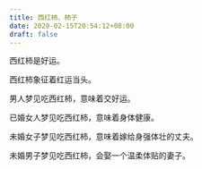 ```yaml
---
title: 西红柿、柿子
date: 2020-02-15T20:54:12+08:00
draft: false
---
```


西红柿是好运。

西红柿象征着红运当头。

男人梦见吃西红柿，意味着交好运。

已婚女人梦见吃西红柿，意味着身体健康。

未婚女子梦见吃西红柿，意味着嫁给身强体壮的丈夫。

未婚男子梦见吃西红柿，会娶一个温柔体贴的妻子。